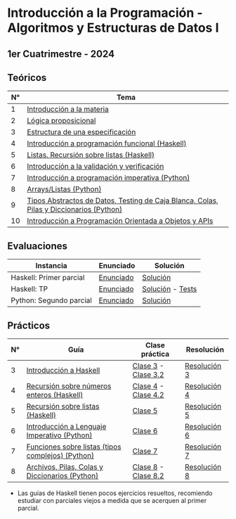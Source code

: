 # Introducción a la Programación - Algoritmos y Estructuras de Datos I

## 1er Cuatrimestre - 2024

## Teóricos

| N° | Tema                                                                                          |
|-----|----------------------------------------------------------------------------------------------|
| 1   | [Introducción a la materia](https://github.com/blatth/introprog/blob/master/Teoricos/Teorico1.pdf)
| 2   | [Lógica proposicional](https://github.com/blatth/introprog/blob/master/Teoricos/Teorico2.pdf)
| 3   | [Estructura de una especificación](https://github.com/blatth/introprog/blob/master/Teoricos/Teorico3.pdf)
| 4   | [Introducción a programación funcional (Haskell)](https://github.com/blatth/introprog/blob/master/Teoricos/Teorico4.pdf)
| 5   | [Listas. Recursión sobre listas (Haskell)](https://github.com/blatth/introprog/blob/master/Teoricos/Teorico5.pdf)
| 6   | [Introducción a la validación y verificación](https://github.com/blatth/introprog/blob/master/Teoricos/Teorico6.pdf)
| 7   | [Introducción a programación imperativa (Python)](https://github.com/blatth/introprog/blob/master/Teoricos/Teorico7.pdf)
| 8   | [Arrays/Listas (Python)](https://github.com/blatth/introprog/blob/master/Teoricos/Teorico8.pdf)
| 9   | [Tipos Abstractos de Datos, Testing de Caja Blanca, Colas, Pilas y Diccionarios (Python)](https://github.com/blatth/introprog/blob/master/Teoricos/Teorico9.pdf)
| 10  | [Introducción a Programación Orientada a Objetos y APIs](https://github.com/blatth/introprog/blob/master/Teoricos/Teorico10.pdf)

## Evaluaciones
| Instancia | Enunciado                                                                                          | Solución                                                                                                      |
|----------------------------------|----------------------------------------------------------------------------------------------------|----------------------------------------------------------------------------------------|
| Haskell: Primer parcial   | [Enunciado](https://github.com/blatth/introprog/blob/master/Parciales/Parcial%20Haskell/Parcial2024TN.hs) | [Solución](https://github.com/blatth/introprog/blob/master/Parciales/Parcial%20Haskell/Parcial2024TN.hs)
| Haskell: TP   | [Enunciado](https://github.com/blatth/introprog/blob/master/TP/Enunciado.pdf) | [Solución](https://github.com/blatth/introprog/blob/master/TP/Solucion.hs) - [Tests](https://github.com/blatth/introprog/blob/master/TP/test-grupo.hs)
| Python: Segundo parcial   | [Enunciado](https://github.com/blatth/introprog/blob/master/Parciales/Parcial%20Python/Parcial2024.py) | [Solución](https://github.com/blatth/introprog/blob/master/Parciales/Parcial%20Python/Parcial2024.py)

## Prácticos

| N° |                  Guía                            | Clase práctica | Resolución |
|----|--------------------------------------------------|----------------|------------|
| 3  | [Introducción a Haskell](https://github.com/blatth/introprog/blob/master/Gu%C3%ADas/Guia3.pdf)                        | [Clase 3](https://github.com/blatth/introprog/blob/master/Practicas/Practica3_Clase.pdf) - [Clase 3.2](https://github.com/blatth/introprog/blob/master/Practicas/Practica3_Clase2.pdf) | [Resolución 3](https://github.com/blatth/introprog/tree/master/Practicas/Practica_3_Ejercicio_clase)
| 4  | [Recursión sobre números enteros (Haskell)](https://github.com/blatth/introprog/blob/master/Gu%C3%ADas/Guia4.pdf)       | [Clase 4](https://github.com/blatth/introprog/blob/master/Practicas/Practica4_Clase.pdf) - [Clase 4.2](https://github.com/blatth/introprog/blob/master/Practicas/Practica4_Clase2.pdf) | [Resolución 4](https://github.com/blatth/introprog/tree/master/Practicas/Practica_4_Ejercicios)
| 5  | [Recursión sobre listas (Haskell)](https://github.com/blatth/introprog/blob/master/Gu%C3%ADas/Guia5.pdf)                | [Clase 5](https://github.com/blatth/introprog/blob/master/Practicas/Practica5_Clase.pdf) | [Resolución 5](https://github.com/blatth/introprog/tree/master/Practicas/Practica_5_Ejercicios)
| 6  | [Introducción a Lenguaje Imperativo (Python)](https://github.com/blatth/introprog/blob/master/Gu%C3%ADas/Guia6.pdf)     | [Clase 6](https://github.com/blatth/introprog/blob/master/Practicas/Practica6_Clase.pdf) | [Resolución 6](https://github.com/blatth/introprog/tree/master/Practicas/Practica_6_Ejercicios)
| 7  | [Funciones sobre listas (tipos complejos) (Python)](https://github.com/blatth/introprog/blob/master/Gu%C3%ADas/Guia7.pdf)| [Clase 7](https://github.com/blatth/introprog/blob/master/Practicas/Practica7_Clase.pdf) | [Resolución 7](https://github.com/blatth/introprog/tree/master/Practicas/Practica_7_Ejercicios)
| 8  | [Archivos, Pilas, Colas y Diccionarios (Python)](https://github.com/blatth/introprog/blob/master/Gu%C3%ADas/Guia8.pdf)  | [Clase 8](https://github.com/blatth/introprog/blob/master/Practicas/Practica8_Clase.pdf) - [Clase 8.2](https://github.com/blatth/introprog/blob/master/Practicas/Practica8_Clase2.pdf)| [Resolución 8](https://github.com/blatth/introprog/tree/master/Practicas/Practica_8_Ejercicios)

* Las guías de Haskell tienen pocos ejercicios resueltos, recomiendo estudiar con parciales viejos a medida que se acerquen al primer parcial.
